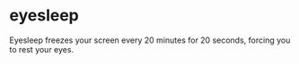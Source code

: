 # eyesleep
Eyesleep freezes your screen every 20 minutes for 20 seconds, forcing you to rest your eyes.
